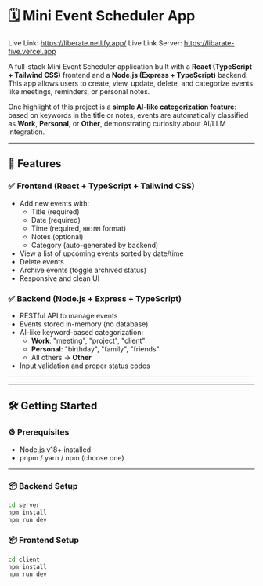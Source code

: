# 🗓️ Mini Event Scheduler App

Live Link: https://liberate.netlify.app/
Live Link Server: https://libarate-five.vercel.app

A full-stack Mini Event Scheduler application built with a **React (TypeScript + Tailwind CSS)** frontend and a **Node.js (Express + TypeScript)** backend. This app allows users to create, view, update, delete, and categorize events like meetings, reminders, or personal notes.

One highlight of this project is a **simple AI-like categorization feature**: based on keywords in the title or notes, events are automatically classified as **Work**, **Personal**, or **Other**, demonstrating curiosity about AI/LLM integration.

---

## 🚀 Features

### ✅ Frontend (React + TypeScript + Tailwind CSS)
- Add new events with:
  - Title (required)
  - Date (required)
  - Time (required, `HH:MM` format)
  - Notes (optional)
  - Category (auto-generated by backend)
- View a list of upcoming events sorted by date/time
- Delete events
- Archive events (toggle archived status)
- Responsive and clean UI

### ✅ Backend (Node.js + Express + TypeScript)
- RESTful API to manage events
- Events stored in-memory (no database)
- AI-like keyword-based categorization:
  - **Work**: "meeting", "project", "client"
  - **Personal**: "birthday", "family", "friends"
  - All others → **Other**
- Input validation and proper status codes

---

---

## 🛠️ Getting Started

### ⚙️ Prerequisites

- Node.js v18+ installed
- pnpm / yarn / npm (choose one)

---

### 📦 Backend Setup

```bash
cd server
npm install
npm run dev
```

### 📦 Frontend Setup

```bash
cd client
npm install
npm run dev


